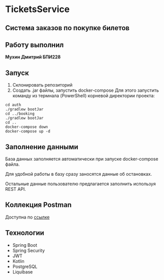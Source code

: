# TicketsService
## Система заказов по покупке билетов

## Работу выполнил
__Мухин Дмитрий БПИ228__

## Запуск

1. Склонировать репозиторий
2. Создать .jar файлы, запустить docker-compose
Для этого запустить команду из термнала (PowerShell) корневой директории проекта:
```
cd auth
./gradlew bootJar
cd ../booking
./gradlew bootJar
cd ..
docker-compose down
docker-compose up -d

```

## Заполнение данными

База данных заполняется автоматически при запуске docker-compose файла.

Для удобной работы в базу сразу заносятся данные об остановках.

Остальные данные пользователю предлагается заполнить используя REST API.

## Коллекция Postman

Доступна по [ссылке](https://www.postman.com/navigation-observer-52281699/workspace/kpoticketingsystem/collection/15266125-7989f32c-e224-431e-ae62-03e1cc3e1eab?action=share&creator=15266125)

## Технологии

- Spring Boot
- Spring Security
- JWT
- Kotlin
- PostgreSQL
- Liquibase
